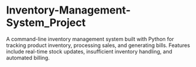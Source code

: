 # Inventory-Management-System_Project
A command-line inventory management system built with Python for tracking product inventory, processing sales, and generating bills. Features include real-time stock updates, insufficient inventory handling, and automated billing.
